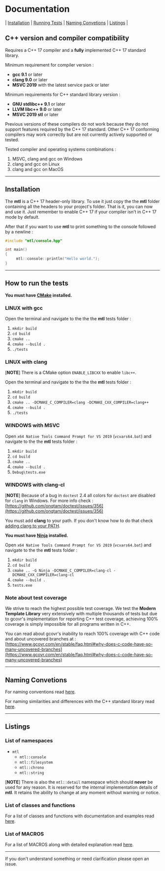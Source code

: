 # Documentation

| [Installation](#installation) | [Running Tests](#how-to-run-the-tests) | [Naming Convetions](#naming-Convetions) | [Listings](#listings) |

## C++ version and compiler compatibility

Requires a C++ 17 compiler and a **fully** implemented C++ 17 standard library.

Minimum requirement for compiler version :

- **gcc 9.1** or later
- **clang 9.0** or later
- **MSVC 2019** with the latest service pack or later

Minimum requirements for C++ standard library version :

- **GNU stdlibc++ 9.1** or later
- **LLVM libc++ 9.0** or later
- **MSVC 2019 stl** or later

Previous versions of these compilers do not work because they do not support features required by the C++ 17 standard.
Other C++ 17 conforming compilers may work correctly but are not currently actively supported or tested.

Tested compiler and operating systems combinations :

1. MSVC, clang and gcc on Windows
2. clang and gcc on Linux
3. clang and gcc on MacOS

------------------------------------------------------------

## Installation

The **mtl** is a C++ 17 header-only library. To use it just copy the the **mtl** folder containing all the headers to your project's folder. That is it, you can now and use it. Just remember to enable C++ 17 if your compiler isn't in C++ 17 mode by default.

After that if you want to use **mtl** to print something to the console followed by a newline :

```c++
#include "mtl/console.hpp"

int main()
{
     mtl::console::println("Hello world.");
}
```

------------------------------------------------------------

## How to run the tests

**You must have [CMake](https://cmake.org/) installed.**

### LINUX with gcc

Open the terminal and navigate to the the the **mtl** tests folder :

1. ```mkdir build```
2. ```cd build```
3. ```cmake ..```
4. ```cmake --build .```
5. ```./tests```

### LINUX with clang

[**NOTE**] There is a CMake option ```ENABLE_LIBCXX``` to enable `libc++`.

Open the terminal and navigate to the the the **mtl** tests folder :

1. ```mkdir build```
2. ```cd build```
3. ```cmake .. -DCMAKE_C_COMPILER=clang -DCMAKE_CXX_COMPILER=clang++```
4. ```cmake --build .```
5. ```./tests```

### WINDOWS with MSVC

Open `x64 Native Tools Command Prompt for VS 2019` (`vcvars64.bat`) and navigate to the the **mtl** tests folder :

1. ```mkdir build```
2. ```cd build```
3. ```cmake ..```
4. ```cmake --build .```
5. ```Debug\tests.exe```

### WINDOWS with clang-cl

[**NOTE**] Because of a bug in `doctest` 2.4 all colors for `doctest` are disabled for `clang` in Windows. For more info check :
[https://github.com/onqtam/doctest/issues/356](https://github.com/onqtam/doctest/issues/356)

You must add **clang** to your path. If you don't know how to do that check [adding clang to your PATH](./clang-windows.md).

**You must have [Ninja](https://ninja-build.org/) installed.**

Open `x64 Native Tools Command Prompt for VS 2019` (`vcvars64.bat`) and navigate to the the **mtl** tests folder :

1. ```mkdir build```
2. ```cd build```
3. ```cmake .. -G Ninja -DCMAKE_C_COMPILER=clang-cl -DCMAKE_CXX_COMPILER=clang-cl```
4. ```cmake --build .```
5. ```tests.exe```

### Note about test coverage

We strive to reach the highest possible test coverage. We test the **Modern Template Library** very extensively with multiple thousands of tests but due to gcovr's implementation for reporting C++ test coverage, achieving 100% coverage is simply impossible for all programs written in C++.

You can read about gcovr's inability to reach 100% coverage with C++ code and about uncovered branches at :
[https://www.gcovr.com/en/stable/faq.html#why-does-c-code-have-so-many-uncovered-branches](https://www.gcovr.com/en/stable/faq.html#why-does-c-code-have-so-many-uncovered-branches)

------------------------------------------------------------

## Naming Convetions

For naming conventions read [here](./naming.md).

For naming similarities and differences with the C++ standard library read [here](./differences.md).

------------------------------------------------------------

## Listings

### List of namespaces

- `mtl`
  - `mtl::console`
  - `mtl::filesystem`
  - `mtl::chrono`
  - `mtl::string`

[**NOTE**]
There is also the `mtl::detail` namespace which should **never**  be used for any reason. It is reserved for the internal implementation details of **mtl**. It retains the ability to change at any moment without warning or notice.

### List of classes and functions

For a list of classes and functions with documentation and examples read [here](./listing.md).

### List of MACROS

For a list of MACROS along with detailed explanation read [here](./macros.md).

------------------------------------------------------------

If you don't understand something or need clarification please open an issue.
